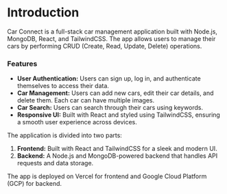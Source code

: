 # Introduction

Car Connect is a full-stack car management application built with Node.js, MongoDB, React, and TailwindCSS. The app allows users to manage their cars by performing CRUD (Create, Read, Update, Delete) operations. 

### Features
- **User Authentication:** Users can sign up, log in, and authenticate themselves to access their data.
- **Car Management:** Users can add new cars, edit their car details, and delete them. Each car can have multiple images.
- **Car Search:** Users can search through their cars using keywords.
- **Responsive UI:** Built with React and styled using TailwindCSS, ensuring a smooth user experience across devices.

The application is divided into two parts:
1. **Frontend:** Built with React and TailwindCSS for a sleek and modern UI.
2. **Backend:** A Node.js and MongoDB-powered backend that handles API requests and data storage.

The app is deployed on Vercel for frontend and Google Cloud Platform (GCP) for backend.
